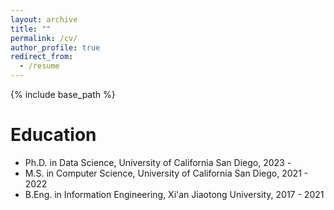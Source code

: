 ```yaml
---
layout: archive
title: ""
permalink: /cv/
author_profile: true
redirect_from:
  - /resume
---
```


{% include base_path %}

Education
======
* Ph.D. in Data Science, University of California San Diego, 2023 -
* M.S. in Computer Science, University of California San Diego, 2021 - 2022
* B.Eng. in Information Engineering, Xi'an Jiaotong University, 2017 - 2021
